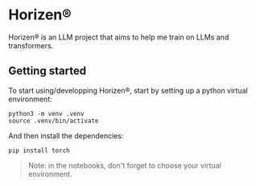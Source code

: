 # Horizen®
Horizen® is an LLM project that aims to help me train on LLMs and transformers.


## Getting started
To start using/developping Horizen®, start by setting up a python virtual environment:
```shell
python3 -m venv .venv
source .venv/bin/activate
```

And then install the dependencies:

```shell
pip install torch
```

> Note: in the notebooks, don't forget to choose your virtual environment.